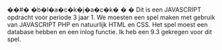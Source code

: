 ��#� �b�l�a�c�k�j�a�c�k�
�
�
Dit is een JAVASCRIPT opdracht voor periode 3 jaar 1. We moesten een spel maken met gebruik van JAVASCRIPT PHP en natuurlijk HTML en CSS. Het spel moest een database hebben en een inlog functie. 
Ik heb een 9.3 gekregen voor dit spel.
